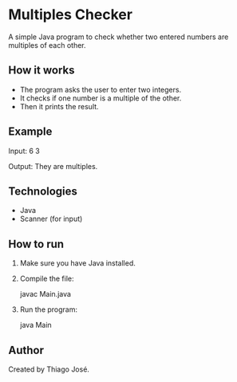 # Multiples Checker

A simple Java program to check whether two entered numbers are multiples of each other.

## How it works

- The program asks the user to enter two integers.
- It checks if one number is a multiple of the other.
- Then it prints the result.

## Example

Input:
6 3

Output:
They are multiples.


## Technologies

- Java
- Scanner (for input)

## How to run

1. Make sure you have Java installed.
2. Compile the file:

      javac Main.java

3. Run the program:

      java Main

## Author

Created by Thiago José.
